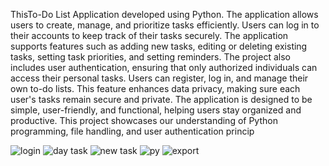 ThisTo-Do List Application developed using Python. The application allows users to
create, manage, and prioritize tasks efficiently. Users can log in to their accounts to keep track of their
tasks securely. The application supports features such as adding new tasks, editing or deleting
existing tasks, setting task priorities, and setting reminders.
The project also includes user authentication, ensuring that only authorized individuals can access
their personal tasks. Users can register, log in, and manage their own to-do lists. This feature
enhances data privacy, making sure each user's tasks remain secure and private. The application is
designed to be simple, user-friendly, and functional, helping users stay organized and productive.
This project showcases our understanding of Python programming, file handling, and user
authentication princip

![login](https://github.com/user-attachments/assets/44982af6-ca1f-4319-bc9c-3a5725127133)
![day task](https://github.com/user-attachments/assets/8bf8a88a-743e-4af4-984a-6f55c2d5261a)
![new task](https://github.com/user-attachments/assets/34ce3dab-d402-435b-8aa5-dcd7788bb279)
![py](https://github.com/user-attachments/assets/4b15315a-7014-442f-a3fa-8be8b27cfba6)
![export](https://github.com/user-attachments/assets/5bcb82a5-2cac-4c9a-a6dc-ec01cb8a2ead)
